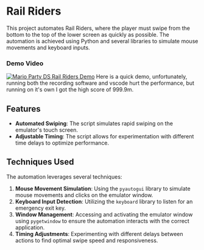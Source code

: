 # Rail Riders

This project automates Rail Riders, where the player must swipe from the bottom to the top of the lower screen as quickly as possible. The automation is achieved using Python and several libraries to simulate mouse movements and keyboard inputs.

### Demo Video
[![Mario Party DS Rail Riders Demo](https://img.youtube.com/vi/IVxGimlQ3eY/maxresdefault.jpg)](https://youtu.be/IVxGimlQ3eY)
Here is a quick demo, unfortunately, running both the recording software and vscode hurt the performance, but running on it's own I got the high score of 999.9m.

## Features

- **Automated Swiping**: The script simulates rapid swiping on the emulator's touch screen.
- **Adjustable Timing**: The script allows for experimentation with different time delays to optimize performance.

## Techniques Used

The automation leverages several techniques:

1. **Mouse Movement Simulation**: Using the `pyautogui` library to simulate mouse movements and clicks on the emulator window.
2. **Keyboard Input Detection**: Utilizing the `keyboard` library to listen for an emergency exit key.
3. **Window Management**: Accessing and activating the emulator window using `pygetwindow` to ensure the automation interacts with the correct application.
4. **Timing Adjustments**: Experimenting with different delays between actions to find optimal swipe speed and responsiveness.
